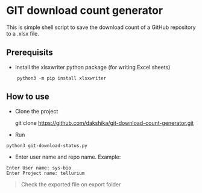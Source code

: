 # GIT download count generator
This is simple shell script to save the download count of a GitHub repository to a .xlsx file.

## Prerequisits

* Install the xlsxwriter python package (for writing Excel sheets)

```
    python3 -m pip install xlsxwriter
```

## How to use

* Clone the project

    git clone https://github.com/dakshika/git-download-count-generator.git

* Run 

```
python3 git-download-status.py
```

* Enter user name and repo name. Example:

```
Enter User name: sys-bio
Enter Project name: tellurium
```

> Check the exported file on export folder
